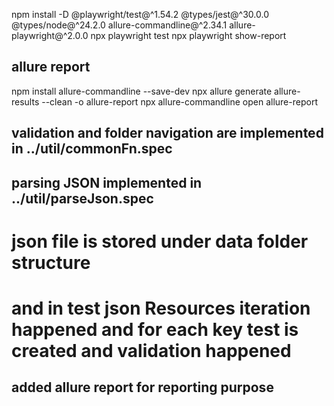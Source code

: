  npm install -D @playwright/test@^1.54.2 @types/jest@^30.0.0 @types/node@^24.2.0 allure-commandline@^2.34.1 allure-playwright@^2.0.0
npx playwright test
npx playwright show-report

  ## allure report
npm install allure-commandline --save-dev
npx allure generate allure-results --clean -o allure-report
npx allure-commandline open allure-report

## validation and folder navigation are implemented in ../util/commonFn.spec
## parsing JSON implemented in ../util/parseJson.spec

# json file is stored under data folder structure 

# and in test json Resources iteration happened and for each key test is created and validation happened

## added allure report for reporting purpose 
